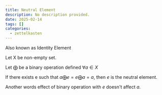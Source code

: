 ```yaml
---
title: Neutral Element
description: No description provided.
date: 2025-02-14
tags: []
categories:
  - zettelkasten
---
```


Also known as Identity Element

Let X be non-empty set.

Let $\bigoplus$ be a binary operation defined $\forall a \in X$

If there exists e such that $a \bigoplus e = e \bigoplus a = a$, then $e$ is the neutral element.

Another words effect of binary operation with $e$ doesn't affect $a$.
